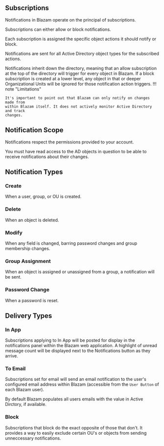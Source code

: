 ## Subscriptions
Notifications in Blazam operate on the principal of subscriptions.

Subscriptions can either allow or block notifications.

Each subscription is assigned the specific object actions it should
notify or block.

Notifications are sent for all Active Directory object types for the
subscribed actions.

Notifications inherit down the directory, meaning that an allow subscription
at the top of the directory will trigger for every object in Blazam. If a block
subscription is created at a lower level, any object in that or deeper Organizational
Units will be ignored for those notification action triggers.
!!! note "Limitations"

    It's important to point out that Blazam can only notify on changes made from
    within Blazam itself. It does not actively monitor Active Directory and track
    changes.

## Notification Scope
Notifications respect the permissions provided to your account.

You must have read access to the AD objects in question to be
able to receive notifications about their changes.

## Notification Types

### Create
When a user, group, or OU is created.

### Delete
When an object is deleted.

### Modify
When any field is changed, barring password changes and group membership changes.

### Group Assignment
When an object is assigned or unassigned from a group, a notification will be sent.

### Password Change
When a password is reset.

## Delivery Types

### In App
Subscriptions applying to In App will be posted for display in the notifications
panel within the Blazam web application. A highlight of unread message count will
be displayed next to the Notifications button as they arrive.

### To Email
Subscriptions set for email will send an email notification to the user's configured
email address within Blazam (accessible from the `User Button` of each Blazam user).

By default Blazam populates all users emails with the value in Active Dirctory, if available.

### Block
Subscriptions that block do the exact opposite of those that don't. It provides a way to easily
exclude certain OU's or objects from sending unneccessary notifications.